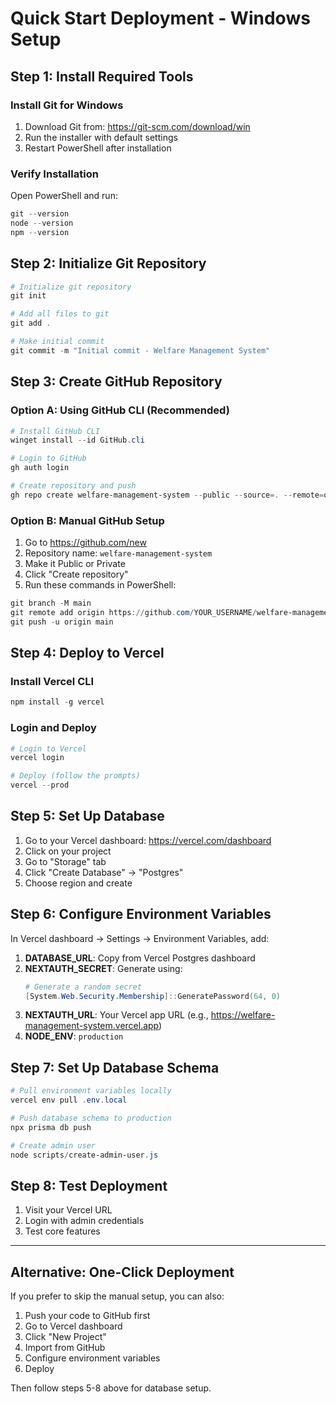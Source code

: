 # Quick Start Deployment - Windows Setup

## Step 1: Install Required Tools

### Install Git for Windows
1. Download Git from: https://git-scm.com/download/win
2. Run the installer with default settings
3. Restart PowerShell after installation

### Verify Installation
Open PowerShell and run:
```powershell
git --version
node --version
npm --version
```

## Step 2: Initialize Git Repository

```powershell
# Initialize git repository
git init

# Add all files to git
git add .

# Make initial commit
git commit -m "Initial commit - Welfare Management System"
```

## Step 3: Create GitHub Repository

### Option A: Using GitHub CLI (Recommended)
```powershell
# Install GitHub CLI
winget install --id GitHub.cli

# Login to GitHub
gh auth login

# Create repository and push
gh repo create welfare-management-system --public --source=. --remote=origin --push
```

### Option B: Manual GitHub Setup
1. Go to https://github.com/new
2. Repository name: `welfare-management-system`
3. Make it Public or Private
4. Click "Create repository"
5. Run these commands in PowerShell:

```powershell
git branch -M main
git remote add origin https://github.com/YOUR_USERNAME/welfare-management-system.git
git push -u origin main
```

## Step 4: Deploy to Vercel

### Install Vercel CLI
```powershell
npm install -g vercel
```

### Login and Deploy
```powershell
# Login to Vercel
vercel login

# Deploy (follow the prompts)
vercel --prod
```

## Step 5: Set Up Database

1. Go to your Vercel dashboard: https://vercel.com/dashboard
2. Click on your project
3. Go to "Storage" tab
4. Click "Create Database" → "Postgres"
5. Choose region and create

## Step 6: Configure Environment Variables

In Vercel dashboard → Settings → Environment Variables, add:

1. **DATABASE_URL**: Copy from Vercel Postgres dashboard
2. **NEXTAUTH_SECRET**: Generate using:
   ```powershell
   # Generate a random secret
   [System.Web.Security.Membership]::GeneratePassword(64, 0)
   ```
3. **NEXTAUTH_URL**: Your Vercel app URL (e.g., https://welfare-management-system.vercel.app)
4. **NODE_ENV**: `production`

## Step 7: Set Up Database Schema

```powershell
# Pull environment variables locally
vercel env pull .env.local

# Push database schema to production
npx prisma db push

# Create admin user
node scripts/create-admin-user.js
```

## Step 8: Test Deployment

1. Visit your Vercel URL
2. Login with admin credentials
3. Test core features

---

## Alternative: One-Click Deployment

If you prefer to skip the manual setup, you can also:

1. Push your code to GitHub first
2. Go to Vercel dashboard
3. Click "New Project"
4. Import from GitHub
5. Configure environment variables
6. Deploy

Then follow steps 5-8 above for database setup.
